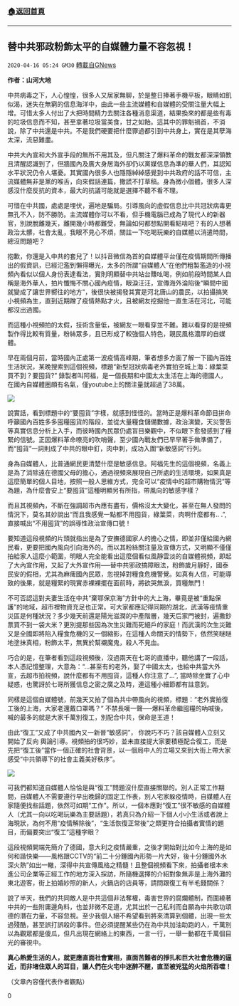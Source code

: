 ###  [:house:返回首頁](https://github.com/ourhimalayas/txt)
---

## 替中共邪政粉飾太平的自媒體力量不容忽視！
`2020-04-16 05:24 GM30` [轉載自GNews](https://gnews.org/zh-hant/174121/)

**作者：山河大地**

中共病毒之下，人心惶惶，很多人又居家無聊，於是整日捧著手機平板，眼睛如飢似渴，迷失在無窮的信息海洋中，由此一些主流媒體和自媒體的受關注量大幅上增。可惜太多人付出了大把時間精力去關注各種消息渠道，結果換來的都是些有毒的垃圾信息而不知，甚至拿著垃圾當美食，甘之如飴。這其中的罪魁禍首，不消說，除了中共還是中共。不是我們硬要把什麼罪過都引到中共身上，實在是其孽海太深，流惡難盡。

中共大內宣和大外宣手段的無所不用其及，但凡關注了爆料革命的戰友都深深領教且清醒認識到了，但牆國內及廣大身居海外卻仍以黨媒信息為準的華人們，其認知水平狀況仍令人堪憂。其實國內很多人也隱隱綽綽感覺到中共政府的話不可信，主流媒體無非是黨的喉舌，向來假話連篇，撒謊不打草稿。身為微小個體，很多人深感沒什麼反抗的資本，最大的抗議可能就是選擇不聽不看不理。

可惜在中共國，處處是埋伏，遍地是騙局。引導風向的虛假信息比中共冠狀病毒更無孔不入，防不勝防。主流媒體你可以不看，但手機電腦已成為了現代人的新器官，別說脫離幾天，離開幾小時都難受，無論如何都想點開看點啥吧？有的人想著政治太髒，社會太亂，我眼不見心不煩，關註一下吃喝玩樂的自媒體以消遣時間，總沒問題吧？

抱歉，你還是入中共的套兒了！以抖音微信為首的自媒體平台僅在疫情期間所傳播出的假資訊，已經氾濫到懶得曝光，太多的所謂“自媒體人”在他們粗製濫造的小視頻內看似以個人身份表達看法，實則明顯替中共站台賺吆喝，例如前段時間某人自稱是海外華人，拍片懺悔不關心國內疫情，眼淚汪汪，宣傳海外淪陷後“瞬間中國就變成了讓世界嚮往的地方“，後很快被揭發其實是河北唐山的農民，以拍攝搞笑小視頻為生，直到近期蹭了疫情熱點才火，且被網友挖掘他一直生活在河北，可能都沒出過國。

而這種小視頻拍的太假，技術含量低，被網友一眼看穿並不難。難以看穿的是視頻製作得比較有質量，粉絲眾多，且已形成了較強個人特色，親民風格濃厚的自媒體。

早在兩個月前，當時國內正處第一波疫情高峰期，筆者想多方面了解一下國內百姓生活狀況，某晚搜索到這個視頻，標題“新型冠狀病毒老外實拍空城上海：綠葉菜買不到？要囤貨?” 錄製者叫阿福，是一個長期和中國太太生活在上海的德國人，在國內自媒體圈頗有名氣，僅youtube上的關注量就超過了38萬。

![](https://s3.amazonaws.com/gnews-media-offload/wp-content/uploads/2020/04/15222313/IMG_3463-1.jpg)

說實話，看到標題中的“要囤貨”字樣，就感到怪怪的。當時正是爆料革命節目拼命呼籲國內百姓多多囤糧囤貨的階段，並從大量糧食儲備數據，政治演變，天災警告等真實信息分析上入手，而彼時國內民眾仍處盲目樂觀中，不似眼下愈發感到了糧緊的信號。正因爆料革命嘹亮的吹哨聲，至少國內戰友們已早早著手做準備了，而“囤貨”一詞則成了中共的眼中釘，肉中刺，成功入圍“新敏感詞”行列。

身為自媒體人，比普通網民更清楚什麼是敏感信息。阿福先生的這個視頻，名義上是為了消除遠在德國父母的擔心，通過視頻來展現自己所處的生活環境，如果真是這麼簡單的個人目地，按照一般人思維方式，完全可以“疫情中的超市購物情況”等為題，為什麼會安上“要囤貨”這種明顯另有所指，帶風向的敏感字樣？

而且其視頻內，不斷在強調超市內應有盡有，價格沒太大變化，甚至在無人發問的情況下，莫名其妙說出“而且我感覺一點都不用囤貨，綠葉菜，肉啊什麼都有.. .”, 直接喊出“不用囤貨”的誤導性政治宣傳口號！

要知道這段視頻的片頭就指出是為了安撫德國家人的擔心之情，即並非僅給國內網民看，更要把國內風向引向海外的。而以其粉絲關注量及宣傳方式，又明顯不僅僅拍給家人這麼小範圍，明眼人完全能看出這麼個看似風靜雲淡的自媒體視頻，即起了大內宣作用，又起了大外宣作用—–替中共邪政搞障眼法，粉飾歲月靜好，國泰民安的假相，尤其為麻痺國內民眾，忽視掉對糧食危機警覺。如真有人信，可能導致的後果，就是糧緊的現實赤裸裸擺在面前時，將欲哭無淚，買糧無門！

不可否認這對夫妻生活在中共“棄鄂保京海”方針中的大上海，畢竟是被“重點保護”的地域，超市裡物資充足也正常。可大家都應記得同期的湖北，武漢等疫情重災區是何種狀況？多少幾天前還是陽光滋潤的中產階層，幾天后家門被封，遍撒鈔票買不到一袋大米？更別提那些因為次生災難而死絕戶的家庭！而武漢的次生災難又是全國即將陷入糧食危機的又一個縮影，在這種人命關天的情勢下，依然笑瞇瞇地塗抹真相，粉飾太平，無異於幫襯魔鬼，殺人不見血。

巧合的是，在筆者看到這段視頻後，沒過兩天在七哥的直播中，聽他講了一段話，本人憑記憶整理，大意為：“…甚至有的老外，娶了中國太太，也給中共當大外宣，去超市拍視頻，說什麼都有不用囤貨，這種人你注意了…”, 當時除坐實了心中疑惑，也驚訝於七哥所獲信息之密之廣之及時，連這種小細節都有註意到。

同樣是這個自媒體號，前幾天又拍了個為共中帶風向的視頻，標題：“老外實拍復工後的上海，大家老還戴口罩嗎？” 不禁長嘆一聲—–爆料革命繼囤糧的吶喊後，喊的最多的就是大家千萬別復工，別配合中共，保命是王道！

由此“復工”又成了中共國內又一新晉“敏感詞”， 你說巧不巧？該自媒體人立刻又開始了反向 輿論引導。視頻拍的很巧妙，並未直接提大家要積極配合復工，而是先把“復工後”當作一個正確的社會背景，以一個局中人的立場又來到大街上帶大家感受“中共領導下的社會主義美好秩序”。

![](https://s3.amazonaws.com/gnews-media-offload/wp-content/uploads/2020/04/15222040/IMG_3431-1.jpg)

可我們都知道自媒體人恰恰是與“復工”問題沒什麼直接關聯的。別人正常工作期間，自媒體人不需要遵行早出晚歸的固定工作表，別人宅家躲疫情時，自媒體人在家隨便找些話題，依然可如期“工作”。所以，一個本應對“復工”很不敏感的自媒體人（尤其一向以吃喝玩樂為主要話題），若真只為介紹一下個人小小生活或者說上海現狀，為何不用“疫情解除後”，“生活恢復正常後”之類更符合拍攝者實情的題目，而偏要突出“復工”這種字眼？

這段視頻開端先簡介了德國，意大利之疫情嚴重，之後才開始對比如今上海的是如何和諧快樂——風格跟CCTV的“前二十分鍾國內形勢一片大好，後十分鍾國外水深火熱”如出一轍，深得中共宣傳風格之精髓！且整個視頻看下來，拍攝者根本未進公司企業等正經工作的地方深入採訪，所隨機選擇的介紹對象無非是上海外灘的東北遊客，街上拍婚紗照的新人，火鍋店的店員等，請問跟復工有半毛錢關係？

說了半天，我們的共同敵人是中共這個非法奪權，毒害世界的腐爛體制，而圍繞著中共的一些附庸邊角料，也並非微不足道，尤其出於一己私利而自願為中共歌功頌德的潛在力量，不容忽視。至少我個人絕不希望看到將來清算到個體，出現一些太過殘酷，甚至誤打誤殺的事件。但必須提醒某些仍在為中共加油助跑的人，千萬別以為觀眾都是傻瓜，但凡出現在網絡上的東西，一言一行，一舉一動都在千萬個目光的審視中。

**真心熱愛生活的人，就更應直面社會實相，直面苦難者的掙扎和巨大社會危機的逼近，而非堵住眾人的耳目，讓人們在火宅中迷醉不醒，直至被兇猛的火焰所吞噬！**

（文章內容僅代表作者觀點）

0
